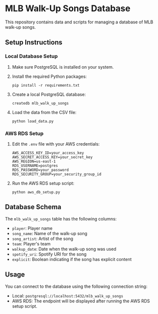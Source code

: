 # MLB Walk-Up Songs Database

This repository contains data and scripts for managing a database of MLB walk-up songs.

## Setup Instructions

### Local Database Setup

1. Make sure PostgreSQL is installed on your system.
2. Install the required Python packages:

   ```
   pip install -r requirements.txt
   ```

3. Create a local PostgreSQL database:

   ```
   createdb mlb_walk_up_songs
   ```

4. Load the data from the CSV file:

   ```
   python load_data.py
   ```

### AWS RDS Setup

1. Edit the `.env` file with your AWS credentials:

   ```
   AWS_ACCESS_KEY_ID=your_access_key
   AWS_SECRET_ACCESS_KEY=your_secret_key
   AWS_REGION=us-east-1
   RDS_USERNAME=postgres
   RDS_PASSWORD=your_password
   RDS_SECURITY_GROUP=your_security_group_id
   ```

2. Run the AWS RDS setup script:

   ```
   python aws_db_setup.py
   ```

## Database Schema

The `mlb_walk_up_songs` table has the following columns:

- `player`: Player name
- `song_name`: Name of the walk-up song
- `song_artist`: Artist of the song
- `team`: Player's team
- `walkup_date`: Date when the walk-up song was used
- `spotify_uri`: Spotify URI for the song
- `explicit`: Boolean indicating if the song has explicit content

## Usage

You can connect to the database using the following connection string:

- Local: `postgresql://localhost:5432/mlb_walk_up_songs`
- AWS RDS: The endpoint will be displayed after running the AWS RDS setup script.
